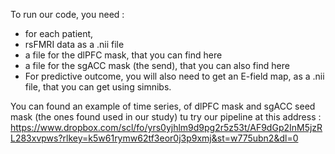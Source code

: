 To run our code, you need :
- for each patient,
- rsFMRI data as a .nii file
- a file for the dlPFC mask, that you can find here
- a file for the sgACC mask (the send), that you can also find here
- For predictive outcome, you will also need to get an E-field map, as a .nii file, that you can get using simnibs.

You can found an example of time series, of dlPFC mask and sgACC seed mask (the ones found used in our study) tu try our pipeline at this address : https://www.dropbox.com/scl/fo/yrs0yjhlm9d9pg2r5z53t/AF9dGp2InM5jzRL283xvpws?rlkey=k5w61rymw62tf3eor0j3p9xmj&st=w775ubn2&dl=0

